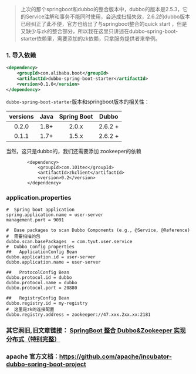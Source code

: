 >上次的那个springboot和dubbo的整合版本中，dubbo的版本是2.5.3，它的Service注解和事务不能同时使用，会造成扫描失效，2.6.2的dubbo版本已经纠正了此不便，官方也给出了与springboot整合的quick start ，但是又缺少与zk的整合部分，所以我在这里只讲述在dubbo-spring-boot-starter依赖里，需要添加的zk依赖，只拿服务提供者来举例。

###   1. 导入依赖
```xml
<dependency>
    <groupId>com.alibaba.boot</groupId>
    <artifactId>dubbo-spring-boot-starter</artifactId>
    <version>0.1.0</version>
</dependency>
```

`dubbo-spring-boot-starter`版本和springboot版本的相关性：

|versions|	Java	|Spring Boot	|Dubbo|
|:------:|:------:|:-------:|:-----:|
|0.2.0	|1.8+	|2.0.x|	2.6.2 +|
|0.1.1	|1.7+	|1.5.x|	2.6.2 +|

当然，这只是dubbo的，我们还需要添加 zookeeper的依赖
```
        <dependency>
            <groupId>com.101tec</groupId>
            <artifactId>zkclient</artifactId>
            <version>0.2</version>
        </dependency>

```
###   application.properties
```
#  Spring boot application
spring.application.name = user-server
management.port = 9091

#  Base packages to scan Dubbo Components (e.g., @Service, @Reference)
#  需要扫描的包
dubbo.scan.basePackages  = com.tyut.user.service
#  Dubbo Config properties
##   ApplicationConfig Bean
dubbo.application.id = user-server
dubbo.application.name = user-server

##   ProtocolConfig Bean
dubbo.protocol.id = dubbo
dubbo.protocol.name = dubbo
dubbo.protocol.port = 20880

##   RegistryConfig Bean
dubbo.registry.id = my-registry
#  这里是zk的连接配置
dubbo.registry.address = zookeeper://47.xxx.2xx.xx:2181

```

###   其它照旧,旧文章链接： [SpringBoot 整合 Dubbo&Zookeeper 实现分布式（特别完整）](https://www.jianshu.com/p/78835f740404)

###   apache 官方文档：https://github.com/apache/incubator-dubbo-spring-boot-project
